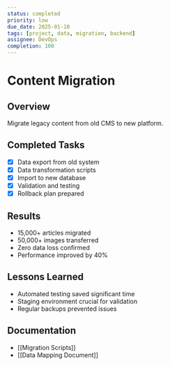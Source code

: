 ```yaml
---
status: completed
priority: low
due_date: 2025-01-10
tags: [project, data, migration, backend]
assignee: DevOps
completion: 100
---
```


# Content Migration

## Overview
Migrate legacy content from old CMS to new platform.

## Completed Tasks
- [x] Data export from old system
- [x] Data transformation scripts
- [x] Import to new database
- [x] Validation and testing
- [x] Rollback plan prepared

## Results
- 15,000+ articles migrated
- 50,000+ images transferred
- Zero data loss confirmed
- Performance improved by 40%

## Lessons Learned
- Automated testing saved significant time
- Staging environment crucial for validation
- Regular backups prevented issues

## Documentation
- [[Migration Scripts]]
- [[Data Mapping Document]]